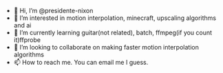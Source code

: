 - 👋 Hi, I’m @presidente-nixon
- 👀 I’m interested in motion interpolation, minecraft, upscaling algorithms and ai
- 🌱 I’m currently learning guitar(not related), batch, ffmpeg(if you count it)ffprobe
- 💞️ I’m looking to collaborate on making faster motion interpolation algorithms
- 📫 How to reach me. You can email me I guess.

<!---
presidente-nixon/presidente-nixon is a ✨ special ✨ repository because its `README.md` (this file) appears on your GitHub profile.
You can click the Preview link to take a look at your changes.
--->
